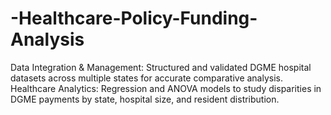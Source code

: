 # -Healthcare-Policy-Funding-Analysis
Data Integration &amp; Management: Structured and validated DGME hospital datasets across multiple states for accurate comparative analysis. Healthcare Analytics: Regression and ANOVA models to study disparities in DGME payments by state, hospital size, and resident distribution. 
